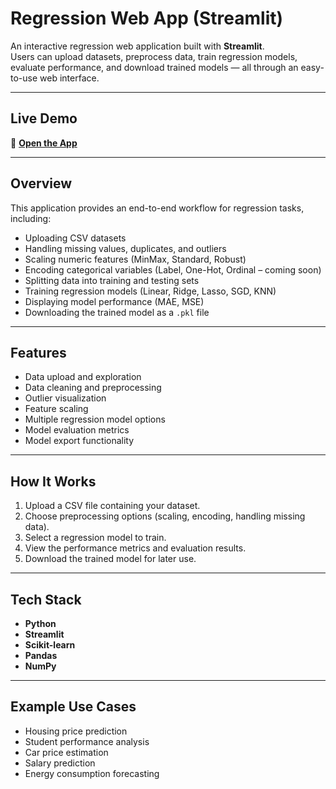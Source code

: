 # Regression Web App (Streamlit)

An interactive regression web application built with **Streamlit**.  
Users can upload datasets, preprocess data, train regression models, evaluate performance, and download trained models — all through an easy-to-use web interface.

---

## Live Demo
🔗 **[Open the App](https://regression-app-app-vgfwvxogejrg85rwn9vddy.streamlit.app/)**

---

## Overview
This application provides an end-to-end workflow for regression tasks, including:

- Uploading CSV datasets  
- Handling missing values, duplicates, and outliers  
- Scaling numeric features (MinMax, Standard, Robust)  
- Encoding categorical variables (Label, One-Hot, Ordinal – coming soon)  
- Splitting data into training and testing sets  
- Training regression models (Linear, Ridge, Lasso, SGD, KNN)  
- Displaying model performance (MAE, MSE)  
- Downloading the trained model as a `.pkl` file  

---

## Features
- Data upload and exploration  
- Data cleaning and preprocessing  
- Outlier visualization  
- Feature scaling  
- Multiple regression model options  
- Model evaluation metrics  
- Model export functionality  

---

## How It Works
1. Upload a CSV file containing your dataset.  
2. Choose preprocessing options (scaling, encoding, handling missing data).  
3. Select a regression model to train.  
4. View the performance metrics and evaluation results.  
5. Download the trained model for later use.  

---

## Tech Stack
- **Python**
- **Streamlit**
- **Scikit-learn**
- **Pandas**
- **NumPy**

---

## Example Use Cases
- Housing price prediction  
- Student performance analysis  
- Car price estimation  
- Salary prediction  
- Energy consumption forecasting  

